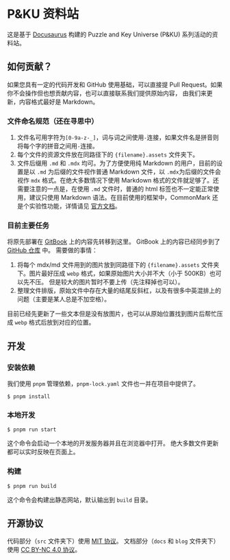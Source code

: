 # P&KU 资料站

这是基于 [Docusaurus](https://docusaurus.io/) 构建的 Puzzle and Key Universe (P&KU) 系列活动的资料站。

## 如何贡献？

如果您具有一定的代码开发和 GitHub 使用基础，可以直接提 Pull Request。如果你不会操作但也想贡献内容，也可以直接联系我们提供原始内容，
由我们来更新，内容格式最好是 Markdown。

### 文件命名规范（还在寻思中）

1. 文件名可用字符为`[0-9a-z-_]`，词与词之间使用`-`连接，如果文件名是拼音则将每个字的拼音之间用`-`连接。
2. 每个文件的资源文件放在同路径下的 `{filename}.assets` 文件夹下。
3. 文件后缀用 `.md` 和 `.mdx` 均可。为了方便使用纯 Markdown 的用户，目前的设置是以 `.md` 为后缀的文件视作普通 Markdown
   文件，以 `.mdx`为后缀的文件会视作 `mdx` 格式。在绝大多数情况下使用 Markdown
   格式的文件就足够了。还需要注意的一点是，在使用 `.md`
   文件时，普通的 html 标签也不一定能正常使用，建议只使用 Markdown 语法。在目前使用的框架中，CommonMark 还是个实验性功能，详情请见
   [官方文档](https://docusaurus.io/docs/markdown-features)。

### 目前主要任务

将原先部署在 [GitBook](https://puzzle-and-key-universe.gitbook.io/) 上的内容先转移到这里。
GitBook 上的内容已经同步到了 [GitHub 仓库](https://github.com/Winfridx/PnKU-archive/) 中。
需要做的事情：

1. 将每个 mdx/md 文件用到的图片放到同路径下的 `{filename}.assets` 文件夹下。图片最好压成 `webp` 格式，如果原始图片大小并不大（小于
   500KB）也可以先不压。
   但是较大的图片暂时不要上传（先注释掉也可以）。
2. 整理文件排版，原始文件中存在大量的结尾反斜杠，以及有很多中英混排上的问题（主要是某人总是不加空格）。

目前已经先更新了一些文本但是没有放图片，也可以从原始位置找到图片后帮忙压成 `webp` 格式后放到对应的位置。

## 开发

### 安装依赖

我们使用 `pnpm` 管理依赖，`pnpm-lock.yaml` 文件也一并在项目中提供了。

```
$ pnpm install
```

### 本地开发

```
$ pnpm run start
```

这个命令会启动一个本地的开发服务器并且在浏览器中打开。
绝大多数文件更新都可以实时反映在页面上。

### 构建

```
$ pnpm run build
```

这个命令会构建出静态网站，默认输出到 `build` 目录。

## 开源协议

代码部分（`src` 文件夹下）使用 [MIT 协议](./LICENSE)。
文档部分（`docs` 和 `blog` 文件夹下）使用 [CC BY-NC 4.0 协议](https://creativecommons.org/licenses/by-nc/4.0/)。
